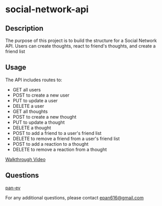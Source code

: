 # social-network-api

## Description

The purpose of this project is to build the structure for a Social Network API. Users can create thoughts, react to friend's thoughts, and create a friend list

## Usage

The API includes routes to: 
- GET all users
- POST to create a new user
- PUT to update a user
- DELETE a user
- GET all thoughts
- POST to create a new thought
- PUT to update a thought
- DELETE a thought
- POST to add a friend to a user's friend list
- DELETE to remove a friend from a user's friend list
- POST to add a reaction to a thought
- DELETE to remove a reaction from a thought

[Walkthrough Video](https://drive.google.com/file/d/1OeoY_TW5dYT6Spla3kMZLlNxuxrOrLoJ/view?usp=sharing)

## Questions

[pan-ev](https://github.com/pan-ev)   
   

For any additional questions, please contact epan616@gmail.com